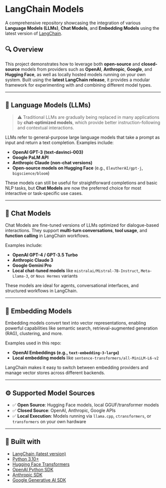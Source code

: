 # LangChain Models

A comprehensive repository showcasing the integration of various **Language Models (LLMs)**, **Chat Models**, and **Embedding Models** using the latest version of [LangChain](https://github.com/langchain-ai/langchain).

## 🔍 Overview

This project demonstrates how to leverage both **open-source** and **closed-source** models from providers such as **OpenAI**, **Anthropic**, **Google**, and **Hugging Face**, as well as locally hosted models running on your own system. Built using the **latest LangChain release**, it provides a modular framework for experimenting with and combining different model types.

---

## 🧠 Language Models (LLMs)

> ⚠️ Traditional LLMs are gradually being replaced in many applications by **chat-optimized models**, which provide better instruction-following and contextual interactions.

LLMs refer to general-purpose large language models that take a prompt as input and return a text completion. Examples include:

- **OpenAI GPT-3 (text-davinci-003)**  
- **Google PaLM API**
- **Anthropic Claude (non-chat versions)**
- **Open-source models on Hugging Face** (e.g., `EleutherAI/gpt-j`, `bigscience/bloom`)

These models can still be useful for straightforward completions and basic NLP tasks, but **Chat Models** are now the preferred choice for most interactive or task-specific use cases.

---

## 💬 Chat Models

Chat Models are fine-tuned versions of LLMs optimized for dialogue-based interactions. They support **multi-turn conversations**, **tool usage**, and **function calling** in LangChain workflows.

Examples include:

- **OpenAI GPT-4 / GPT-3.5 Turbo**
- **Anthropic Claude 3**
- **Google Gemini Pro**
- **Local chat-tuned models** like `mistralai/Mistral-7B-Instruct`, `Meta-Llama-3`, or `Nous Hermes` variants

These models are ideal for agents, conversational interfaces, and structured workflows in LangChain.

---

## 📌 Embedding Models

Embedding models convert text into vector representations, enabling powerful capabilities like semantic search, retrieval-augmented generation (RAG), clustering, and more.

Examples used in this repo:

- **OpenAI Embeddings (e.g., `text-embedding-3-large`)**
- **Local embedding models** like `sentence-transformers/all-MiniLM-L6-v2`

LangChain makes it easy to switch between embedding providers and manage vector stores across different backends.

---

## ⚙️ Supported Model Sources

- ✅ **Open Source**: Hugging Face models, local GGUF/transformer models
- ✅ **Closed Source**: OpenAI, Anthropic, Google APIs
- ✅ **Local Execution**: Models running via `llama.cpp`, `ctransformers`, or `transformers` on your own hardware

---

## 🧱 Built with

- [LangChain (latest version)](https://github.com/langchain-ai/langchain)
- [Python 3.10+](https://www.python.org/)
- [Hugging Face Transformers](https://huggingface.co/transformers/)
- [OpenAI Python SDK](https://github.com/openai/openai-python)
- [Anthropic SDK](https://github.com/anthropics/anthropic-sdk-python)
- [Google Generative AI SDK](https://github.com/google/generative-ai-python)
